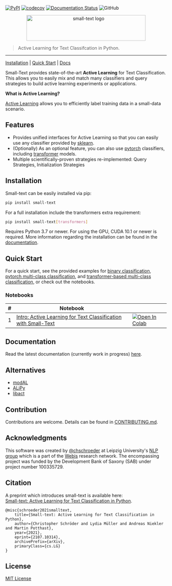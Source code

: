 [![PyPI](https://img.shields.io/pypi/v/small-text)](https://pypi.org/project/small-text/)
[![codecov](https://codecov.io/gh/webis-de/small-text/branch/master/graph/badge.svg?token=P86CPABQOL)](https://codecov.io/gh/webis-de/small-text)
[![Documentation Status](https://readthedocs.org/projects/small-text/badge/?version=latest)](https://small-text.readthedocs.io/en/latest/?badge=latest) 
![GitHub](https://img.shields.io/github/license/webis-de/small-text)


<p align="center">
<img width="372" height="80" src="https://raw.githubusercontent.com/webis-de/small-text/master/docs/_static/small-text-logo.png" alt="small-text logo" />
</p>

> Active Learning for Text Classifcation in Python.
<hr>

[Installation](#installation) | [Quick Start](#quick-start) | [Docs](https://small-text.readthedocs.io/en/latest/)

Small-Text provides state-of-the-art **Active Learning** for Text Classification. 
This allows you to easily mix and match many classifiers and query strategies 
to build active learning experiments or applications.

**What is Active Learning?**

[Active Learning](https://en.wikipedia.org/wiki/Active_learning_(machine_learning)) allows you to efficiently label training data in a small-data scenario.


## Features

- Provides unified interfaces for Active Learning so that you can easily use any classifier provided by [sklearn](https://scikit-learn.org/).
- (Optionally) As an optional feature, you can also use [pytorch](https://pytorch.org/) classifiers, including [transformer](https://github.com/huggingface/transformers) models.
- Multiple scientifically-proven strategies re-implemented: Query Strategies, Initialization Strategies

## Installation

Small-text can be easily installed via pip:

```bash
pip install small-text
```

For a full installation include the transformers extra requirement:

```bash
pip install small-text[transformers]
```

Requires Python 3.7 or newer. For using the GPU, CUDA 10.1 or newer is required. 
More information regarding the installation can be found in the 
[documentation](https://small-text.readthedocs.io/en/latest/install.html).


## Quick Start

For a quick start, see the provided examples for [binary classification](examples/code/binary_classification.py),
[pytorch multi-class classification](examples/code/pytorch_multiclass_classification.py), and 
[transformer-based multi-class classification](examples/code/transformers_multiclass_classification.py),
or check out the notebooks.

### Notebooks

| # | Notebook | |
| --- | -------- | --- |
| 1 | [Intro: Active Learning for Text Classification with Small-Text](examples/notebooks/01-active-learning-for-text-classification-with-small-text-intro.ipynb) | [![Open In Colab](https://colab.research.google.com/assets/colab-badge.svg)](https://colab.research.google.com/github/webis-de/small-text/blob/master/examples/notebooks/01-active-learning-for-text-classification-with-small-text-intro.ipynb) |

## Documentation

Read the latest documentation (currently work in progress) [here](https://small-text.readthedocs.io/en/latest/).

## Alternatives

- [modAL](https://github.com/modAL-python/modAL)
- [ALiPy](https://github.com/NUAA-AL/ALiPy)
- [libact](https://github.com/ntucllab/libact)

## Contribution

Contributions are welcome. Details can be found in [CONTRIBUTING.md](CONTRIBUTING.md).

## Acknowledgments

This software was created by [@chschroeder](https://github.com/chschroeder) at Leipzig University's [NLP group](http://asv.informatik.uni-leipzig.de/) which is a part of the [Webis](https://webis.de/) research network. The encompassing project was funded by the Development Bank of Saxony (SAB) under project number 100335729.

## Citation

A preprint which introduces small-text is available here:  
[Small-text: Active Learning for Text Classification in Python](https://arxiv.org/abs/2107.10314). 

```
@misc{schroeder2021smalltext,
    title={Small-text: Active Learning for Text Classification in Python}, 
    author={Christopher Schröder and Lydia Müller and Andreas Niekler and Martin Potthast},
    year={2021},
    eprint={2107.10314},
    archivePrefix={arXiv},
    primaryClass={cs.LG}
}
```

## License

[MIT License](LICENSE)
